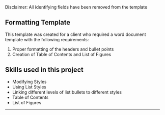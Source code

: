 Disclaimer: All identifying fields have been removed from the template

## Formatting Template

This template was created for a client who required a word document template with the following requirements:

1. Proper formatting of the headers and bullet points
2. Creation of Table of Contents and List of Figures

## Skills used in this project

- Modifying Styles
- Using List Styles
- Linking different levels of list bullets to different styles
- Table of Contents
- List of Figures

---
